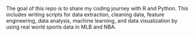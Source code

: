 The goal of this repo is to share my coding journey with R and Python. This includes writing scripts for data extraction, cleaning data, feature engineering, data analysis, machine learning, and data visualization by using real world sports data in MLB and NBA. 
